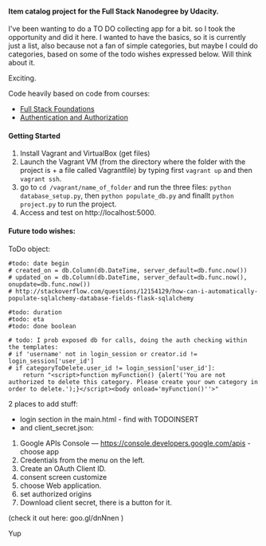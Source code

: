 
#### Item catalog project for the Full Stack Nanodegree by Udacity.

I've been wanting to do a TO DO collecting app for a bit.
so I took the opportunity and did it here. I wanted to have the basics, so it is currently just a list, also because not a fan of simple categories, but maybe I could do categories, based on some of the todo wishes expressed below. Will think about it.

Exciting.

Code heavily based on code from courses:

- [Full Stack Foundations](https://classroom.udacity.com/courses/ud088)
- [Authentication and Authorization](https://classroom.udacity.com/courses/ud330)


#### Getting Started

1. Install Vagrant and VirtualBox
(get files)
2. Launch the Vagrant VM (from the directory where the folder with the project is + a file called Vagrantfile) by typing first `vagrant up` and then `vagrant ssh`.
3. go to `cd /vagrant/name_of_folder` and run the three files: `python database_setup.py`, then `python populate_db.py` and finallt `python project.py` to run the project.
4. Access and test on http://localhost:5000.


#### Future todo wishes:

ToDo object:
```
#todo: date begin
# created_on = db.Column(db.DateTime, server_default=db.func.now())
# updated_on = db.Column(db.DateTime, server_default=db.func.now(), onupdate=db.func.now())
# http://stackoverflow.com/questions/12154129/how-can-i-automatically-populate-sqlalchemy-database-fields-flask-sqlalchemy

#todo: duration
#todo: eta
#todo: done boolean
```

```
# todo: I prob exposed db for calls, doing the auth checking within the templates:
# if 'username' not in login_session or creator.id != login_session['user_id']
# if categoryToDelete.user_id != login_session['user_id']:
	return "<script>function myFunction() {alert('You are not authorized to delete this category. Please create your own category in order to delete.');}</script><body onload='myFunction()''>"
```

2 places to add stuff:
- login section in the main.html - find with TODOINSERT
- and client_secret.json:

1. Google APIs Console — https://console.developers.google.com/apis - choose app
2. Credentials from the menu on the left.
3. Create an OAuth Client ID.
4. consent screen customize
5. choose Web application.
6. set authorized origins
7. Download client secret, there is a button for it.

(check it out here: goo.gl/dnNnen )



Yup
